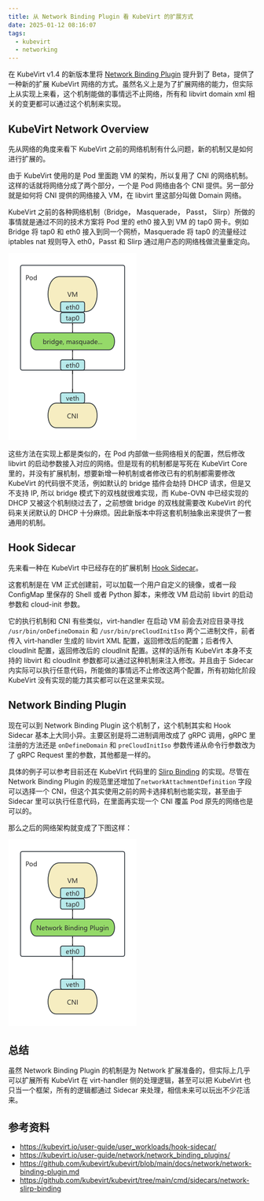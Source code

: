```yaml
---
title: 从 Network Binding Plugin 看 KubeVirt 的扩展方式
date: 2025-01-12 08:16:07
tags:
  - kubevirt
  - networking
---
```


在 KubeVirt v1.4 的新版本里将 [Network Binding Plugin](https://kubevirt.io/user-guide/network/network_binding_plugins/) 提升到了 Beta，提供了一种新的扩展 KubeVirt 网络的方式。虽然名义上是为了扩展网络的能力，但实际上从实现上来看，这个机制能做的事情远不止网络，所有和 libvirt domain xml 相关的变更都可以通过这个机制来实现。

## KubeVirt Network Overview

先从网络的角度来看下 KubeVirt 之前的网络机制有什么问题，新的机制又是如何进行扩展的。

由于 KubeVirt 使用的是 Pod 里面跑 VM 的架构，所以复用了 CNI 的网络机制。这样的话就将网络分成了两个部分，一个是 Pod 网络由各个 CNI 提供。另一部分就是如何将 CNI 提供的网络接入 VM，在 libvirt 里这部分叫做 Domain 网络。

KubeVirt 之前的各种网络机制（Bridge， Masquerade， Passt， Slirp）所做的事情就是通过不同的技术方案将 Pod 里的 eth0 接入到 VM 的 tap0 网卡。例如 Bridge 将 tap0 和 eth0 接入到同一个网桥，Masquerade 将 tap0 的流量经过 iptables nat 规则导入 eth0，Passt 和 Slirp 通过用户态的网络栈做流量重定向。

![alt text](../images/kubevirt-networking-tradition.png)

这些方法在实现上都是类似的，在 Pod 内部做一些网络相关的配置，然后修改 libvirt 的启动参数接入对应的网络。但是现有的机制都是写死在 KubeVirt Core 里的，并没有扩展机制，想要新增一种机制或者修改已有的机制都需要修改 KubeVirt 的代码很不灵活，例如默认的 bridge 插件会劫持 DHCP 请求，但是又不支持 IP, 所以 bridge 模式下的双栈就很难实现，而 Kube-OVN 中已经实现的 DHCP 又被这个机制绕过去了，之前想做 bridge 的双栈就需要改 KubeVirt 的代码来关闭默认的 DHCP 十分麻烦。因此新版本中将这套机制抽象出来提供了一套通用的机制。

## Hook Sidecar

先来看一种在 KubeVirt 中已经存在的扩展机制 [Hook Sidecar](https://kubevirt.io/user-guide/user_workloads/hook-sidecar/)。

这套机制是在 VM 正式创建前，可以加载一个用户自定义的镜像，或者一段 ConfigMap 里保存的 Shell 或者 Python 脚本，来修改 VM 启动前 libvirt 的启动参数和 cloud-init 参数。

它的执行机制和 CNI 有些类似，virt-handler 在启动 VM 前会去对应目录寻找 `/usr/bin/onDefineDomain` 和 `/usr/bin/preCloudInitIso` 两个二进制文件，前者传入 virt-handler 生成的 libvirt XML 配置，返回修改后的配置；后者传入 cloudInit 配置，返回修改后的 cloudInit 配置。这样的话所有 KubeVirt 本身不支持的 libvirt 和 cloudInit 参数都可以通过这种机制来注入修改。并且由于 Sidecar 内实际可以执行任意代码，所能做的事情远不止修改这两个配置，所有初始化阶段 KubeVirt 没有实现的能力其实都可以在这里来实现。

## Network Binding Plugin

现在可以到 Network Binding Plugin 这个机制了，这个机制其实和 Hook Sidecar 基本上大同小异。主要区别是将二进制调用改成了 gRPC 调用，gRPC 里注册的方法还是  `onDefineDomain` 和 `preCloudInitIso` 参数传递从命令行参数改为了 gRPC Request 里的参数，其他都是一样的。

具体的例子可以参考目前还在 KubeVirt 代码里的 [Slirp Binding](https://github.com/kubevirt/kubevirt/tree/main/cmd/sidecars/network-slirp-binding) 的实现。尽管在 Network Binding Plugin 的规范里还增加了`networkAttachmentDefinition` 字段可以选择一个 CNI，但这个其实使用之前的网卡选择机制也能实现，甚至由于 Sidecar 里可以执行任意代码，在里面再实现一个 CNI 覆盖 Pod 原先的网络也是可以的。

那么之后的网络架构就变成了下图这样：

![alt text](../images/networking-binding.png)
## 总结

虽然 Network Binding Plugin 的机制是为 Network 扩展准备的，但实际上几乎可以扩展所有 KubeVirt 在 virt-handler 侧的处理逻辑，甚至可以把 KubeVirt 也只当一个框架，所有的逻辑都通过 Sidecar 来处理，相信未来可以玩出不少花活来。

## 参考资料

- https://kubevirt.io/user-guide/user_workloads/hook-sidecar/
- https://kubevirt.io/user-guide/network/network_binding_plugins/
- https://github.com/kubevirt/kubevirt/blob/main/docs/network/network-binding-plugin.md
- https://github.com/kubevirt/kubevirt/tree/main/cmd/sidecars/network-slirp-binding
